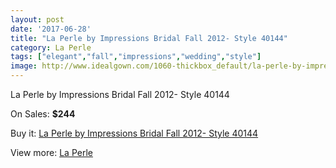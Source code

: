 ```yaml
---
layout: post
date: '2017-06-28'
title: "La Perle by Impressions Bridal Fall 2012- Style 40144"
category: La Perle
tags: ["elegant","fall","impressions","wedding","style"]
image: http://www.idealgown.com/1060-thickbox_default/la-perle-by-impressions-bridal-fall-2012-style-40144.jpg
---
```

La Perle by Impressions Bridal Fall 2012- Style 40144

On Sales: **$244**
<a href="https://www.idealgown.com/en/la-perle/479-la-perle-by-impressions-bridal-fall-2012-style-40144.html"><amp-img layout="responsive" width="600" height="600" src="//www.idealgown.com/1060-thickbox_default/la-perle-by-impressions-bridal-fall-2012-style-40144.jpg" alt="La Perle by Impressions Bridal Fall 2012- Style 40144 0" /></a>
<a href="https://www.idealgown.com/en/la-perle/479-la-perle-by-impressions-bridal-fall-2012-style-40144.html"><amp-img layout="responsive" width="600" height="600" src="//www.idealgown.com/1062-thickbox_default/la-perle-by-impressions-bridal-fall-2012-style-40144.jpg" alt="La Perle by Impressions Bridal Fall 2012- Style 40144 1" /></a>
<a href="https://www.idealgown.com/en/la-perle/479-la-perle-by-impressions-bridal-fall-2012-style-40144.html"><amp-img layout="responsive" width="600" height="600" src="//www.idealgown.com/1061-thickbox_default/la-perle-by-impressions-bridal-fall-2012-style-40144.jpg" alt="La Perle by Impressions Bridal Fall 2012- Style 40144 2" /></a>

Buy it: [La Perle by Impressions Bridal Fall 2012- Style 40144](https://www.idealgown.com/en/la-perle/479-la-perle-by-impressions-bridal-fall-2012-style-40144.html "La Perle by Impressions Bridal Fall 2012- Style 40144")

View more: [La Perle](https://www.idealgown.com/en/8-la-perle "La Perle")